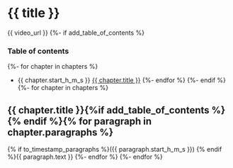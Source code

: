 # {{ title }}

{{ video_url }}
{%- if add_table_of_contents %}

### Table of contents
{%- for chapter in chapters %}
- {{ chapter.start_h_m_s }} [{{ chapter.title }}](#{{chapter.custom_id}})
{%- endfor %}
{%- endif %}
{%- for chapter in chapters %}

## {{ chapter.title }}{%if add_table_of_contents %}<a name="{{chapter.custom_id}}"></a>{% endif %}{% for paragraph in chapter.paragraphs %}

{% if to_timestamp_paragraphs %}({{ paragraph.start_h_m_s }}) {% endif %}{{ paragraph.text }}
{%- endfor %}
{%- endfor %}